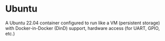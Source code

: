 # Ubuntu
A Ubuntu 22.04 container configured to run like a VM (persistent storage) with Docker-in-Docker (DinD) support, hardware access (for UART, GPIO, etc.)
